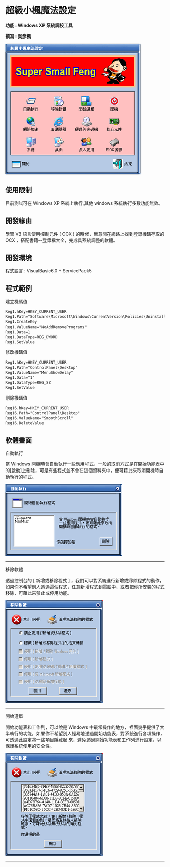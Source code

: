 # 超級小楓魔法設定

**功能 : Windows XP 系統調校工具**

**撰寫 : 吳彥楓**

![超級小楓魔法設定](https://github.com/daidaiprince/image-database/blob/main/SUPERFENG01.png?raw=true "超級小楓魔法設定")
&emsp;
&emsp;
&emsp;
&emsp;

## 使用限制
目前測試可在 Windows XP 系統上執行,其他 windows 系統執行多數功能無效。

## 開發緣由
學習 VB 語言使用控制元件 ( OCX ) 的時候，無意間在網路上找到登錄機碼存取的 OCX ，搭配書籍--登錄檔大全，完成具系統調整的軟體。
&emsp;
&emsp;


## 開發環境
程式語言 : VisualBasic6.0 + ServicePack5




## 程式範例

建立機碼值
```
Reg1.hKey=HKEY_CURRENT_USER 
Reg1.Path="Software\Microsoft\Windows\CurrentVersion\Policies\Uninstall"
Reg1.CreateKey 
Reg1.ValueName="NoAddRemovePrograms" 
Reg1.Data=1 
Reg1.DataType=REG_DWORD 
Reg1.SetValue
```

修改機碼值
```
Reg1.hKey=HKEY_CURRENT_USER 
Reg1.Path="ControlPanel\Desktop" 
Reg1.ValueName="MenuShowDelay" 
Reg1.Data="1" 
Reg1.DataType=REG_SZ 
Reg1.SetValue
```

刪除機碼值
```
Reg16.hKey=HKEY_CURRENT_USER 
Reg16.Path="ControlPanel\Desktop" 
Reg16.ValueName="SmoothScroll" 
Reg16.DeleteValue
```



## 軟體畫面

自動執行

當 Windows 開機時會自動執行一些應用程式，一般的取消方式是在開始功能表中的[啟動]上刪除，可是有些程式並不會在這個資料夾中，便可藉此來取消開機時自動執行的程式。

![自動執行](https://github.com/daidaiprince/image-database/blob/main/SUPERFENG02.png?raw=true "自動執行")
***
移除軟體 

透過控制台的 [ 新增或移除程式 ] ，我們可以對系統進行新增或移除程式的動作，如果你不希望別人透過這個程式，任意新增程式到電腦中，或者把你所安裝的程式移除，可藉此來禁止或停用功能。 

![移除軟體](https://github.com/daidaiprince/image-database/blob/main/SUPERFENG03.png?raw=true "移除軟體")
***
開始選單

開始功能表和工作列，可以說是 Windows 中最常操作的地方，裡面幾乎提供了大半執行的功能，如果你不希望別人輕易地透過開始功能表，對系統進行各項操作，可透過此設定將一些項目隱藏起 來，避免透過開始功能表和工作列進行設定，以保護系統使用的安全性。

![開始選單](https://github.com/daidaiprince/image-database/blob/main/SUPERFENG04.png?raw=true "開始選單")
***








